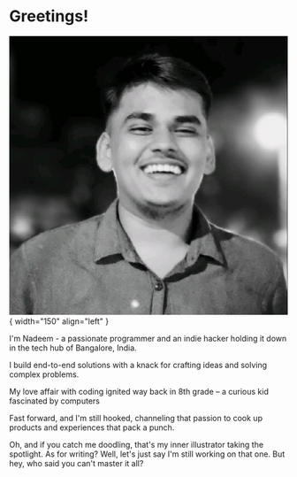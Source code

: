 <b><h1>Greetings!</h1></b>
![Photo](assets/profile.jpeg){ width="150" align="left" }

I'm Nadeem - a <a>passionate programmer</a> and an <a>indie hacker</a> holding it down in the tech hub of Bangalore, India.

I build <a>end-to-end solutions</a> with a knack for <a>crafting ideas</a> and <a>solving complex</a>
problems.</p>

My love affair with coding ignited way back in 8th grade – a curious kid fascinated by computers

Fast forward, and I'm still hooked, channeling that passion to cook up products and experiences that pack a
punch.

Oh, and if you catch me doodling, that's my inner illustrator taking the spotlight. As for writing? Well,
let's just say I'm still working on that one. But hey, who said you can't master it all?

<div>
<script src="https://apps.elfsight.com/p/platform.js" defer></script>
<div class="elfsight-app-f0cfee3d-927e-42ad-aad0-f930d9fed65c"></div>
</div>
